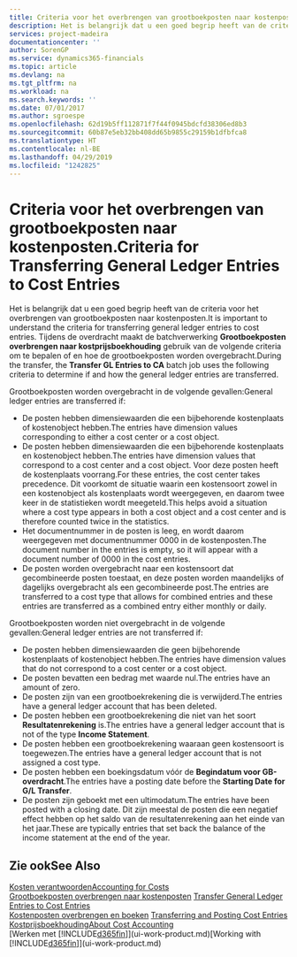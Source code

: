 ```yaml
---
title: Criteria voor het overbrengen van grootboekposten naar kostenposten | Microsoft Docs
description: Het is belangrijk dat u een goed begrip heeft van de criteria voor het overbrengen van grootboekposten naar kostenposten. Tijdens de overdracht maakt de batchverwerking **Grootboekposten overbrengen naar kostprijsboekhouding** gebruik van de volgende criteria om te bepalen of en hoe de grootboekposten worden overgebracht.
services: project-madeira
documentationcenter: ''
author: SorenGP
ms.service: dynamics365-financials
ms.topic: article
ms.devlang: na
ms.tgt_pltfrm: na
ms.workload: na
ms.search.keywords: ''
ms.date: 07/01/2017
ms.author: sgroespe
ms.openlocfilehash: 62d19b5ff112871f7f44f0945bdcfd38306ed8b3
ms.sourcegitcommit: 60b87e5eb32bb408dd65b9855c29159b1dfbfca8
ms.translationtype: HT
ms.contentlocale: nl-BE
ms.lasthandoff: 04/29/2019
ms.locfileid: "1242825"
---
```

# <a name="criteria-for-transferring-general-ledger-entries-to-cost-entries"></a><span data-ttu-id="202e8-104">Criteria voor het overbrengen van grootboekposten naar kostenposten.</span><span class="sxs-lookup"><span data-stu-id="202e8-104">Criteria for Transferring General Ledger Entries to Cost Entries</span></span>
<span data-ttu-id="202e8-105">Het is belangrijk dat u een goed begrip heeft van de criteria voor het overbrengen van grootboekposten naar kostenposten.</span><span class="sxs-lookup"><span data-stu-id="202e8-105">It is important to understand the criteria for transferring general ledger entries to cost entries.</span></span> <span data-ttu-id="202e8-106">Tijdens de overdracht maakt de batchverwerking **Grootboekposten overbrengen naar kostprijsboekhouding** gebruik van de volgende criteria om te bepalen of en hoe de grootboekposten worden overgebracht.</span><span class="sxs-lookup"><span data-stu-id="202e8-106">During the transfer, the **Transfer GL Entries to CA** batch job uses the following criteria to determine if and how the general ledger entries are transferred.</span></span>  

<span data-ttu-id="202e8-107">Grootboekposten worden overgebracht in de volgende gevallen:</span><span class="sxs-lookup"><span data-stu-id="202e8-107">General ledger entries are transferred if:</span></span>  

-   <span data-ttu-id="202e8-108">De posten hebben dimensiewaarden die een bijbehorende kostenplaats of kostenobject hebben.</span><span class="sxs-lookup"><span data-stu-id="202e8-108">The entries have dimension values corresponding to either a cost center or a cost object.</span></span>  
-   <span data-ttu-id="202e8-109">De posten hebben dimensiewaarden die een bijbehorende kostenplaats en kostenobject hebben.</span><span class="sxs-lookup"><span data-stu-id="202e8-109">The entries have dimension values that correspond to a cost center and a cost object.</span></span> <span data-ttu-id="202e8-110">Voor deze posten heeft de kostenplaats voorrang.</span><span class="sxs-lookup"><span data-stu-id="202e8-110">For these entries, the cost center takes precedence.</span></span> <span data-ttu-id="202e8-111">Dit voorkomt de situatie waarin een kostensoort zowel in een kostenobject als kostenplaats wordt weergegeven, en daarom twee keer in de statistieken wordt meegeteld.</span><span class="sxs-lookup"><span data-stu-id="202e8-111">This helps avoid a situation where a cost type appears in both a cost object and a cost center and is therefore counted twice in the statistics.</span></span>  
-   <span data-ttu-id="202e8-112">Het documentnummer in de posten is leeg, en wordt daarom weergegeven met documentnummer 0000 in de kostenposten.</span><span class="sxs-lookup"><span data-stu-id="202e8-112">The document number in the entries is empty, so it will appear with a document number of 0000 in the cost entries.</span></span>  
-   <span data-ttu-id="202e8-113">De posten worden overgebracht naar een kostensoort dat gecombineerde posten toestaat, en deze posten worden maandelijks of dagelijks overgebracht als een gecombineerde post.</span><span class="sxs-lookup"><span data-stu-id="202e8-113">The entries are transferred to a cost type that allows for combined entries and these entries are transferred as a combined entry either monthly or daily.</span></span>  

<span data-ttu-id="202e8-114">Grootboekposten worden niet overgebracht in de volgende gevallen:</span><span class="sxs-lookup"><span data-stu-id="202e8-114">General ledger entries are not transferred if:</span></span>  

-   <span data-ttu-id="202e8-115">De posten hebben dimensiewaarden die geen bijbehorende kostenplaats of kostenobject hebben.</span><span class="sxs-lookup"><span data-stu-id="202e8-115">The entries have dimension values that do not correspond to a cost center or a cost object.</span></span>  
-   <span data-ttu-id="202e8-116">De posten bevatten een bedrag met waarde nul.</span><span class="sxs-lookup"><span data-stu-id="202e8-116">The entries have an amount of zero.</span></span>  
-   <span data-ttu-id="202e8-117">De posten zijn van een grootboekrekening die is verwijderd.</span><span class="sxs-lookup"><span data-stu-id="202e8-117">The entries have a general ledger account that has been deleted.</span></span>  
-   <span data-ttu-id="202e8-118">De posten hebben een grootboekrekening die niet van het soort **Resultatenrekening** is.</span><span class="sxs-lookup"><span data-stu-id="202e8-118">The entries have a general ledger account that is not of the type **Income Statement**.</span></span>  
-   <span data-ttu-id="202e8-119">De posten hebben een grootboekrekening waaraan geen kostensoort is toegewezen.</span><span class="sxs-lookup"><span data-stu-id="202e8-119">The entries have a general ledger account that is not assigned a cost type.</span></span>  
-   <span data-ttu-id="202e8-120">De posten hebben een boekingsdatum vóór de **Begindatum voor GB-overdracht**.</span><span class="sxs-lookup"><span data-stu-id="202e8-120">The entries have a posting date before the **Starting Date for G/L Transfer**.</span></span>  
-   <span data-ttu-id="202e8-121">De posten zijn geboekt met een ultimodatum.</span><span class="sxs-lookup"><span data-stu-id="202e8-121">The entries have been posted with a closing date.</span></span> <span data-ttu-id="202e8-122">Dit zijn meestal de posten die een negatief effect hebben op het saldo van de resultatenrekening aan het einde van het jaar.</span><span class="sxs-lookup"><span data-stu-id="202e8-122">These are typically entries that set back the balance of the income statement at the end of the year.</span></span>  

## <a name="see-also"></a><span data-ttu-id="202e8-123">Zie ook</span><span class="sxs-lookup"><span data-stu-id="202e8-123">See Also</span></span>  
[<span data-ttu-id="202e8-124">Kosten verantwoorden</span><span class="sxs-lookup"><span data-stu-id="202e8-124">Accounting for Costs</span></span>](finance-manage-cost-accounting.md)  
 <span data-ttu-id="202e8-125">[Grootboekposten overbrengen naar kostenposten](finance-how-to-transfer-general-ledger-entries-to-cost-entries.md) </span><span class="sxs-lookup"><span data-stu-id="202e8-125">[Transfer General Ledger Entries to Cost Entries](finance-how-to-transfer-general-ledger-entries-to-cost-entries.md) </span></span>  
 <span data-ttu-id="202e8-126">[Kostenposten overbrengen en boeken](finance-transfer-and-post-cost-entries.md) </span><span class="sxs-lookup"><span data-stu-id="202e8-126">[Transferring and Posting Cost Entries](finance-transfer-and-post-cost-entries.md) </span></span>  
 [<span data-ttu-id="202e8-127">Kostprijsboekhouding</span><span class="sxs-lookup"><span data-stu-id="202e8-127">About Cost Accounting</span></span>](finance-about-cost-accounting.md)  
 <span data-ttu-id="202e8-128">[Werken met [!INCLUDE[d365fin](includes/d365fin_md.md)]](ui-work-product.md)</span><span class="sxs-lookup"><span data-stu-id="202e8-128">[Working with [!INCLUDE[d365fin](includes/d365fin_md.md)]](ui-work-product.md)</span></span>
